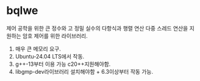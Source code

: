 # bqlwe
제어 공학을 위한 큰 정수와 고 정밀 실수의 다항식과 행렬 연산 다중 스레드 연산을 지원하는 암호 제어를 위한 라이브러리.

1. 매우 큰 메모리 요구.
2. Ubuntu-24.04 LTS에서 작동.
3. g++-13부터 이용 가능 c20++지원해야함.
4. libgmp-dev라이브러리 설치해야함 + 6.3이상부터 작동 가능.
